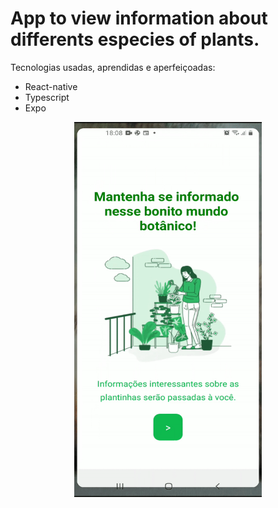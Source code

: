 # App to view information about differents especies of plants.
Tecnologias usadas, aprendidas e aperfeiçoadas:

* React-native
* Typescript
* Expo

<p align="center">
<img src="./demo/ezgif.com-gif-maker.gif" width="300" height="600">
</p>
